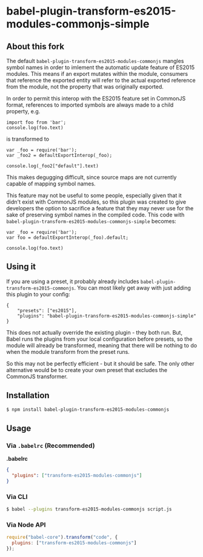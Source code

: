 # babel-plugin-transform-es2015-modules-commonjs-simple

## About this fork

The default `babel-plugin-transform-es2015-modules-commonjs` mangles symbol names in order to imlement the automatic update feature of ES2015 modules. This means if an export mutates within the module, consumers that reference the exported entity will refer to the actual exported reference from the module, not the property that was originally exported.

In order to permit this interop with the ES2015 feature set in CommonJS format, references to imported symbols are always made to a child property, e.g.

    import foo from 'bar';
    console.log(foo.text)

is transformed to 

    var _foo = require('bar');
    var _foo2 = defaultExportInterop(_foo);

    console.log(_foo2["default"].text)

This makes degugging difficult, since source maps are not currently capable of mapping symbol names.

This feature may not be useful to some people, especially given that it didn't exist with CommonJS modules, so this plugin was created to give developers the option to sacrifice a feature that they may never use for the sake of preserving symbol names in the compiled code. This code with `babel-plugin-transform-es2015-modules-commonjs-simple` becomes:

    var _foo = require('bar');
    var foo = defaultExportInterop(_foo).default;

    console.log(foo.text)


## Using it

If you are using a preset, it probably already includes `babel-plugin-transform-es2015-commonjs`. You can most likely get away with just adding this plugin to your config:

    {
        "presets": ["es2015"],
        "plugins": "babel-plugin-transform-es2015-modules-commonjs-simple"
    }

This does not actually override the existing plugin - they both run. But, Babel runs the plugins from your local configuration before presets, so the module will already be transformed, meaning that there will be nothing to do when the module transform from the preset runs.

So this may not be perfectly efficient - but it should be safe. The only other alternative would be to create your own preset that excludes the CommonJS transformer.


## Installation

```sh
$ npm install babel-plugin-transform-es2015-modules-commonjs
```

## Usage

### Via `.babelrc` (Recommended)

**.babelrc**

```json
{
  "plugins": ["transform-es2015-modules-commonjs"]
}
```

### Via CLI

```sh
$ babel --plugins transform-es2015-modules-commonjs script.js
```

### Via Node API

```javascript
require("babel-core").transform("code", {
  plugins: ["transform-es2015-modules-commonjs"]
});
```
